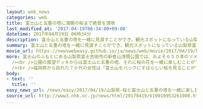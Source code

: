 ```yaml
---
layout: web_news
categories: web
title: 富士山と五重の塔に満開の桜まで絶景を満喫
last_modified_at: '2017-04-19T06:34:00+09:00'
datetime: 2017年04月19日 06時34分
description: 富士山と五重の塔を一緒に見渡すことができ、観光スポットになっている山梨県富士吉田市の公園で、桜が満開になり多くの観光客でにぎわっています。
summary: 富士山と五重の塔を一緒に見渡すことができ、観光スポットになっている山梨県富士吉田市の公園で、桜が満開になり多くの観光客でにぎわっています。
movie_url: https://newswebeasy.github.io/ja/news/web/movie/2017/04/19/k10010953261000.mp4
more: 富士山のふもとにある山梨県富士吉田市の新倉山浅間公園では、およそ６５０本のソメイヨシノが満開になり今、見頃を迎えています。<br />公園では今月２３日まで桜まつりが開かれていて、１８日は、雨が上がり気温が上昇する中、多くの観光客が訪れました。<br
  /><br />公園の展望デッキからは富士山と五重の塔、それに桜の花を一緒に楽しむことができ、訪れた人たちはこの時期しか見られない美しい景色を写真に収めていました。<br
  /><br />福岡県から訪れた７０代の女性は「富士山をバックにすばらしい桜を見ることができてうれしいです」と話していました。<br />また、東京から訪れた４０代の男性は「これだけのすばらしい景色を見たのは初めてです。また来たいと思います」と話していました。
body:
- text: ''
  title: ''
easy_news_url: /news/easy/2017/04/19/山梨県-桜と富士山と五重の塔を一緒に楽しむ/
source_url: http://www3.nhk.or.jp/news/html/20170419/k10010953261000.html
...
```

